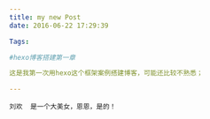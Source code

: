 ```yaml
---
title: my new Post
date: 2016-06-22 17:29:39

Tags:

#hexo博客搭建第一章

这是我第一次用hexo这个框架案例搭建博客，可能还比较不熟悉；

---
```

	刘欢	是一个大美女，恩恩，是的！	
